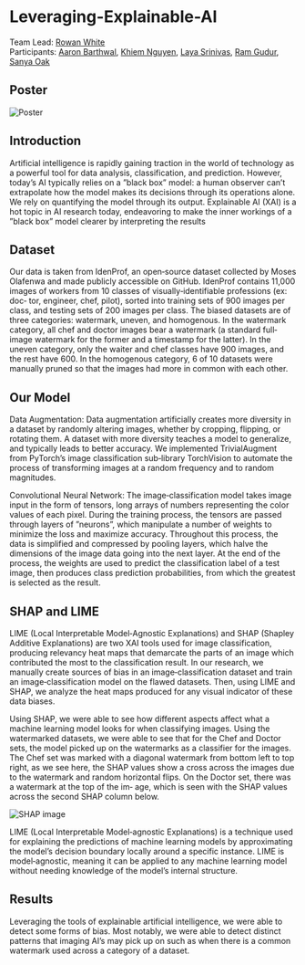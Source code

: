 # Leveraging-Explainable-AI

Team Lead: [Rowan White]()  
Participants: [Aaron Barthwal](), [Khiem Nguyen](), [Laya Srinivas](), [Ram Gudur](), [Sanya Oak]()

## Poster
![Poster]()

## Introduction
Artificial intelligence is rapidly gaining traction in the world of technology as a powerful tool for data analysis, classification, and prediction. However, today’s AI typically relies on a ”black box” model: a human observer can’t extrapolate how the model makes its decisions through its operations alone. We rely on quantifying the model through its output. Explainable AI (XAI) is a hot topic in AI research today, endeavoring to make the inner workings of a ”black box” model clearer by interpreting the results

## Dataset
Our data is taken from IdenProf, an open‐source dataset collected by Moses Olafenwa and made publicly accessible on GitHub. IdenProf contains 11,000 images of workers from 10 classes of visually‐identifiable professions (ex: doc‐ tor, engineer, chef, pilot), sorted into training sets of 900 images per class, and testing sets of 200 images per class. The biased datasets are of three categories: watermark, uneven, and homogenous. In the watermark category, all chef and doctor images bear a watermark (a standard full‐image watermark for the former and a timestamp for the latter). In the uneven category, only the waiter and chef classes have 900 images, and the rest have 600. In the homogenous category, 6 of 10 datasets were manually pruned so that the images had more in common with each other.

## Our Model
Data Augmentation: Data augmentation artificially creates more diversity in a dataset by randomly altering images, whether by cropping, flipping, or rotating them. A dataset with more diversity teaches a model to generalize, and typically leads to better accuracy. We implemented TrivialAugment from PyTorch’s image classification sub‐library TorchVision to automate the process of transforming images at a random frequency and to random magnitudes.

Convolutional Neural Network: The image‐classification model takes image input in the form of tensors, long arrays of numbers representing the color values of each pixel. During the training process, the tensors are passed through layers of ”neurons”, which manipulate a number of weights to minimize the loss and maximize accuracy. Throughout this process, the data is simplified and compressed by pooling layers, which halve the dimensions of the image data going into the next layer. At the end of the process, the weights are used to predict the classification label of a test image, then produces class prediction probabilities, from which the greatest is selected as the result.

## SHAP and LIME
LIME (Local Interpretable Model‐Agnostic Explanations) and SHAP (Shapley Additive Explanations) are two XAI tools used for image classification, producing relevancy heat maps that demarcate the parts of an image which contributed the most to the classification result. In our research, we manually create sources of bias in an image‐classification dataset and train an image‐classification model on the flawed datasets. Then, using LIME and SHAP, we analyze the heat maps produced for any visual indicator of these data biases.

Using SHAP, we were able to see how different aspects affect what a machine learning model looks for when classifying images. Using the watermarked datasets, we were able to see that for the Chef and Doctor sets, the model picked up on the watermarks as a classifier for the images. The Chef set was marked with a diagonal watermark from bottom left to top right, as we see here, the SHAP values show a cross across the images due to the watermark and random horizontal flips. On the Doctor set, there was a watermark at the top of the im‐ age, which is seen with the SHAP values across the second SHAP column below.

![SHAP image]()

LIME (Local Interpretable Model‐agnostic Explanations) is a technique used for explaining the predictions of machine learning models by approximating the model’s decision boundary locally around a specific instance. LIME is model‐agnostic, meaning it can be applied to any machine learning model without needing knowledge of the model’s internal structure.

## Results
Leveraging the tools of explainable artificial intelligence, we were able to detect some forms of bias. Most notably, we were able to detect distinct patterns that imaging AI’s may pick up on such as when there is a common watermark used across a category of a dataset.
